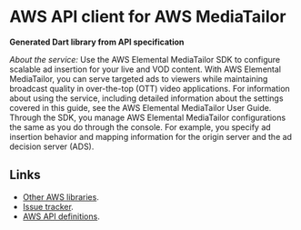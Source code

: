 # AWS API client for AWS MediaTailor

**Generated Dart library from API specification**

*About the service:*
Use the AWS Elemental MediaTailor SDK to configure scalable ad insertion for
your live and VOD content. With AWS Elemental MediaTailor, you can serve
targeted ads to viewers while maintaining broadcast quality in over-the-top
(OTT) video applications. For information about using the service, including
detailed information about the settings covered in this guide, see the AWS
Elemental MediaTailor User Guide.
Through the SDK, you manage AWS Elemental MediaTailor configurations the
same as you do through the console. For example, you specify ad insertion
behavior and mapping information for the origin server and the ad decision
server (ADS).

## Links

- [Other AWS libraries](https://github.com/agilord/aws_client/tree/master/generated).
- [Issue tracker](https://github.com/agilord/aws_client/issues).
- [AWS API definitions](https://github.com/aws/aws-sdk-js/tree/master/apis).

